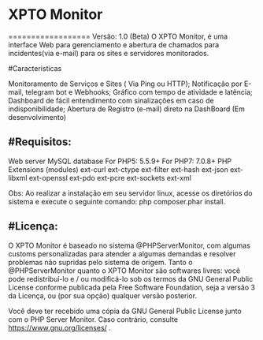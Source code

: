 # XPTO Monitor
==================
Versão: 1.0 (Beta)
O XPTO Monitor, é uma interface Web para gerenciamento e abertura de chamados para incidentes(via e-mail) para os sites e servidores monitorados.

#Caracteristicas

Monitoramento de Serviços e Sites ( Via Ping ou HTTP);
Notificação por E-mail, telegram bot e Webhooks;
Gráfico com tempo de atividade e latência;
Dashboard de fácil entendimento com sinalizações em caso de indisponibilidade;
Abertura de Registro (e-mail) direto na DashBoard (Em desenvolvimento)

#Requisitos:
---------

Web server
MySQL database
For PHP5: 5.5.9+
For PHP7: 7.0.8+
PHP Extensions (modules)
ext-curl
ext-ctype
ext-filter
ext-hash
ext-json
ext-libxml
ext-openssl
ext-pdo
ext-pcre
ext-sockets
ext-xml

Obs: Ao realizar a instalação em seu servidor linux, acesse os diretórios do sistema e execute o seguinte comando: php composer.phar install.


#Licença:
---------


O XPTO Monitor é baseado no sistema @PHPServerMonitor, com algumas customs personalizadas para atender a algumas demandas e resolver problemas não supridas pelo sistema de origem. Tanto o @PHPServerMonitor quanto o XPTO Monitor são softwares livres: você pode redistribuí-lo e / ou modificá-lo sob os termos da GNU General Public License conforme publicada pela Free Software Foundation, seja a versão 3 da Licença, ou (por sua opção) qualquer versão posterior.

Você deve ter recebido uma cópia da GNU General Public License junto com o PHP Server Monitor. Caso contrário, consulte https://www.gnu.org/licenses/ .
